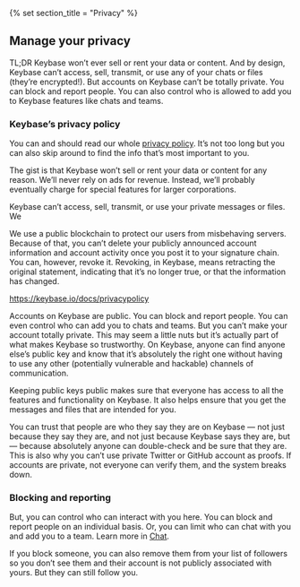 {% set section_title = "Privacy" %}

## Manage your privacy  
TL;DR Keybase won’t ever sell or rent your data or content. And by design, Keybase can’t access, sell, transmit, or use any of your chats or files (they’re encrypted!). But accounts on Keybase can’t be totally private. You can block and report people. You can also control who is allowed to add you to Keybase features like chats and teams.


### Keybase’s privacy policy 
You can and should read our whole [privacy policy](https://keybase.io/docs/privacypolicy). It’s not too long but you can also skip around to find the info that’s most important to you. 

The gist is that Keybase won’t sell or rent your data or content for any reason. We’ll never rely on ads for revenue. Instead, we’ll probably eventually charge for special features for larger corporations.

Keybase can’t access, sell, transmit, or use your private messages or files. We

We use a public blockchain to protect our users from misbehaving servers. Because of that, you can’t delete your publicly announced account information and account activity once you post it to your signature chain. You can, however, revoke it. Revoking, in Keybase, means retracting the original statement, indicating that it’s no longer true, or that the information has changed.


https://keybase.io/docs/privacypolicy

Accounts on Keybase are public. You can block and report people. You can even control who can add you to chats and teams. But you can’t make your account totally private. This may seem a little nuts but it’s actually part of what makes Keybase so trustworthy. On Keybase, anyone can find anyone else’s public key and know that it’s absolutely the right one without having to use any other (potentially vulnerable and hackable) channels of communication.

Keeping public keys public makes sure that everyone has access to all the features and functionality on Keybase. It also helps ensure that you get the messages and files that are intended for you.

You can trust that people are who they say they are on Keybase — not just because they say they are, and not just because Keybase says they are, but — because absolutely anyone can double-check and be sure that they are. This is also why you can’t use private Twitter or GitHub account as proofs. If accounts are private, not everyone can verify them, and the system breaks down.

### Blocking and reporting
But, you can control who can interact with you here. You can block and report people on an individual basis. Or, you can limit who can chat with you and add you to a team. Learn more in [Chat](chat/blocking).

If you block someone, you can also remove them from your list of followers so you don’t see them and their account is not publicly associated with yours. But they can still follow you. 


